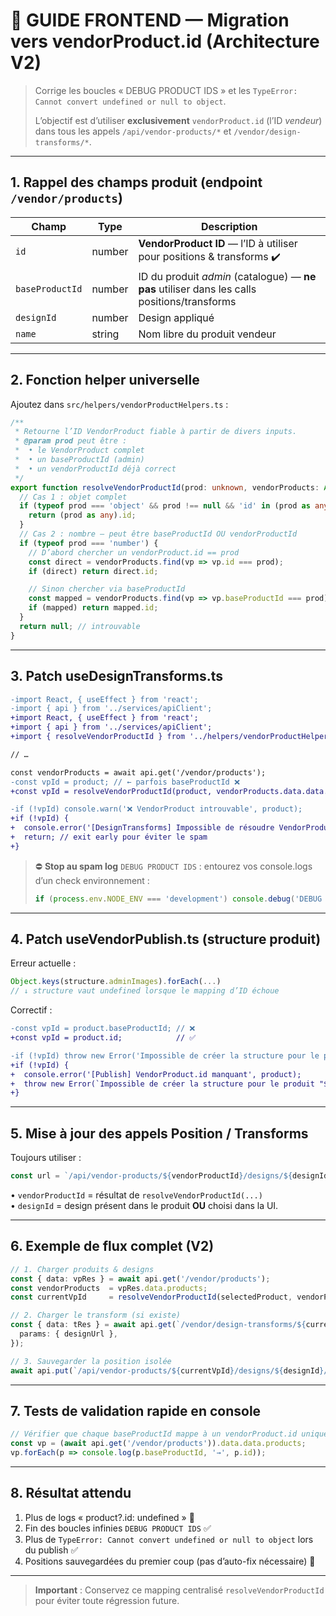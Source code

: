# 🚀 GUIDE FRONTEND — Migration vers **vendorProduct.id** (Architecture V2)

> Corrige les boucles « DEBUG PRODUCT IDS » et les `TypeError: Cannot convert undefined or null to object`.
>
> L’objectif est d’utiliser **exclusivement** `vendorProduct.id` (l’ID *vendeur*) dans tous les appels `/api/vendor-products/*` et `/vendor/design-transforms/*`.

---

## 1. Rappel des champs produit (endpoint `/vendor/products`)

| Champ | Type | Description |
|-------|------|-------------|
| `id` | number | **VendorProduct ID** — l’ID à utiliser pour positions & transforms ✔️ |
| `baseProductId` | number | ID du produit *admin* (catalogue) — **ne pas** utiliser dans les calls positions/transforms |
| `designId` | number | Design appliqué |
| `name` | string | Nom libre du produit vendeur |

---

## 2. Fonction helper universelle

Ajoutez dans `src/helpers/vendorProductHelpers.ts` :

```ts
/**
 * Retourne l’ID VendorProduct fiable à partir de divers inputs.
 * @param prod peut être :
 *  • le VendorProduct complet
 *  • un baseProductId (admin)
 *  • un vendorProductId déjà correct
 */
export function resolveVendorProductId(prod: unknown, vendorProducts: Array<any>): number | null {
  // Cas 1 : objet complet
  if (typeof prod === 'object' && prod !== null && 'id' in (prod as any)) {
    return (prod as any).id;
  }
  // Cas 2 : nombre — peut être baseProductId OU vendorProductId
  if (typeof prod === 'number') {
    // D’abord chercher un vendorProduct.id == prod
    const direct = vendorProducts.find(vp => vp.id === prod);
    if (direct) return direct.id;

    // Sinon chercher via baseProductId
    const mapped = vendorProducts.find(vp => vp.baseProductId === prod);
    if (mapped) return mapped.id;
  }
  return null; // introuvable
}
```

---

## 3. Patch **useDesignTransforms.ts**

```diff
-import React, { useEffect } from 'react';
-import { api } from '../services/apiClient';
+import React, { useEffect } from 'react';
+import { api } from '../services/apiClient';
+import { resolveVendorProductId } from '../helpers/vendorProductHelpers';

// …

const vendorProducts = await api.get('/vendor/products');
-const vpId = product; // ← parfois baseProductId ❌
+const vpId = resolveVendorProductId(product, vendorProducts.data.data.products);

-if (!vpId) console.warn('❌ VendorProduct introuvable', product);
+if (!vpId) {
+  console.error('[DesignTransforms] Impossible de résoudre VendorProductId', product);
+  return; // exit early pour éviter le spam
+}
```

> ⛔ **Stop au spam log** `DEBUG PRODUCT IDS` : entourez vos console.logs d’un check environnement :
>
> ```ts
> if (process.env.NODE_ENV === 'development') console.debug('DEBUG PRODUCT IDS', obj);
> ```

---

## 4. Patch **useVendorPublish.ts** (structure produit)

Erreur actuelle :
```ts
Object.keys(structure.adminImages).forEach(...)
// ↓ structure vaut undefined lorsque le mapping d’ID échoue
```

Correctif :
```diff
-const vpId = product.baseProductId; // ❌
+const vpId = product.id;            // ✅

-if (!vpId) throw new Error('Impossible de créer la structure pour le produit');
+if (!vpId) {
+  console.error('[Publish] VendorProduct.id manquant', product);
+  throw new Error(`Impossible de créer la structure pour le produit "${product.name}"`);
+}
```

---

## 5. Mise à jour des appels Position / Transforms

Toujours utiliser :
```ts
const url = `/api/vendor-products/${vendorProductId}/designs/${designId}/position/direct`;
```
• `vendorProductId` = résultat de `resolveVendorProductId(...)`  
• `designId`        = design présent dans le produit **OU** choisi dans la UI.

---

## 6. Exemple de flux complet (V2)

```ts
// 1. Charger produits & designs
const { data: vpRes } = await api.get('/vendor/products');
const vendorProducts  = vpRes.data.products;
const currentVpId     = resolveVendorProductId(selectedProduct, vendorProducts);

// 2. Charger le transform (si existe)
const { data: tRes } = await api.get(`/vendor/design-transforms/${currentVpId}`, {
  params: { designUrl },
});

// 3. Sauvegarder la position isolée
await api.put(`/api/vendor-products/${currentVpId}/designs/${designId}/position/direct`, pos);
```

---

## 7. Tests de validation rapide en console

```js
// Vérifier que chaque baseProductId mappe à un vendorProduct.id unique
const vp = (await api.get('/vendor/products')).data.data.products;
vp.forEach(p => console.log(p.baseProductId, '→', p.id));
```

---

## 8. Résultat attendu

1. Plus de logs « product?.id: undefined » 🚫
2. Fin des boucles infinies `DEBUG PRODUCT IDS` ✅
3. Plus de `TypeError: Cannot convert undefined or null to object` lors du publish ✅
4. Positions sauvegardées du premier coup (pas d’auto-fix nécessaire) 🎉

---

> **Important** : Conservez ce mapping centralisé `resolveVendorProductId` pour éviter toute régression future. 
 
 
 
 